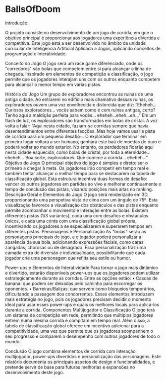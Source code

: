 # BallsOfDoom

Introdução:

O projeto consiste no desenvolvimento de um jogo de corrida, em que o objetivo principal é proporcionar aos jogadores uma experiência divertida e competitiva. Este jogo está a ser desenvolvido no âmbito da unidade curricular de Inteligência Artificial Aplicada a Jogos, aplicando conceitos de programação e interatividade.

Conceito do Jogo
O jogo será um race game diferenciado, onde os "corredores" são bolas que competem entre si para alcançar a linha de chegada. Inspirado em elementos de competição e classificação, o jogo permite que os jogadores interajam uns com os outros enquanto competem para alcançar o menor tempo em várias pistas.

História do Jogo
Um grupo de exploradores encontrou as ruínas de uma antiga cidade. Ao entrarem no edifício mais chamativo dessas ruínas, os exploradores ouvem uma voz envelhecida e distorcida que diz:
“Eheheh… Curiosos exploradores… vocês sabem como é com ruínas antigas, certo? Tenho aqui a maldição perfeita para vocês... eheheh...eheh...eh…”
Em um flash de luz, os exploradores são transformados em bolas de cristal. A voz volta a falar: “Aqui nesta cidade, faziam-se corridas sempre que havia desentendimentos entre diferentes facções. Mas hoje vamos usar a pista de corrida para um pequeno desafio~. O explorador que terminar em primeiro lugar voltará a ser humano, ganhará este baú de moedas de ouro e poderá voltar ao mundo exterior. No entanto, os perdedores ficarão aqui nesta cidade esquecida, como bolas de cristal, por toda a eternidade... eheheh… Boa sorte, exploradores. Que comece a corrida… eheheh…”
Objetivo do Jogo
O principal objetivo do jogo é simples e direto: ser o primeiro a chegar à meta. Os jogadores irão competir em tempo real e também tentar alcançar o melhor tempo para se destacarem na tabela de classificação global. Esta estrutura incentiva duas formas de desafio: vencer os outros jogadores em partidas ao vivo e melhorar continuamente o tempo de conclusão das pistas, visando posições mais altas no ranking.
Descrição Geral e Elementos do Jogo
O jogo será renderizado em 3D, proporcionando uma perspetiva vista de cima com um ângulo de 75º. Esta visualização favorece a visualização dos obstáculos e das pistas enquanto permite acompanhar o movimento e interação entre as bolas.
Existem diferentes pistas (1/3 variantes), cada uma com desafios e obstáculos únicos, e cada uma conta com uma classificação global própria, incentivando os jogadores a se especializarem e superarem tempos em diferentes pistas.
Personagens e Personalização
As "bolas" serão as personagens principais do jogo, e o jogador poderá personalizar a aparência da sua bola, adicionando expressões faciais, como caras zangadas, chorosas ou de desagrado. Essa personalização traz uma camada extra de diversão e individualidade, possibilitando que cada jogador crie uma personagem que reflita seu estilo ou humor.

Power-ups e Elementos de Interatividade
Para tornar o jogo mais dinâmico e divertido, estarão disponíveis power-ups que os jogadores podem utilizar estrategicamente durante as corridas. Entre as opções estão:
•	Cascas de banana: que podem ser deixadas pelo caminho para escorregar os oponentes.
•	Barreiras/Balizas: que servem como bloqueios temporários, dificultando a passagem dos concorrentes.
Esses elementos introduzem mais estratégia no jogo, pois os jogadores precisam decidir o momento ideal para usar esses power-ups e quais os melhores locais para aplicá-los durante a corrida.
Componentes Multijogador e Classificação
O jogo terá um sistema de competição em rede, permitindo que múltiplos jogadores entrem numa mesma corrida e compitam em tempo real. Além disso, a tabela de classificação global oferece um incentivo adicional para a competitividade, uma vez que permite que os jogadores acompanhem o seu progresso e comparem o desempenho com outros jogadores de todo o mundo.

Conclusão
O jogo combina elementos de corrida com interação multijogador, power-ups divertidos e personalização das personagens. Este relatório documenta os principais aspetos de design e funcionalidades, e pretende servir de base para futuras melhorias e expansões no desenvolvimento deste jogo.
